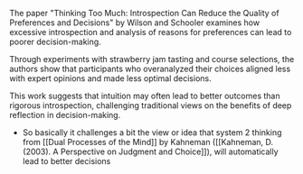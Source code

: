 The paper "Thinking Too Much: Introspection Can Reduce the Quality of Preferences and Decisions" by Wilson and Schooler examines how excessive introspection and analysis of reasons for preferences can lead to poorer decision-making. 

Through experiments with strawberry jam tasting and course selections, the authors show that participants who overanalyzed their choices aligned less with expert opinions and made less optimal decisions. 

This work suggests that intuition may often lead to better outcomes than rigorous introspection, challenging traditional views on the benefits of deep reflection in decision-making.

- So basically it challenges a bit the view or idea that system 2 thinking from [[Dual Processes of the Mind]] by Kahneman ([[Kahneman, D. (2003). A Perspective on Judgment and Choice]]), will automatically lead to better decisions

